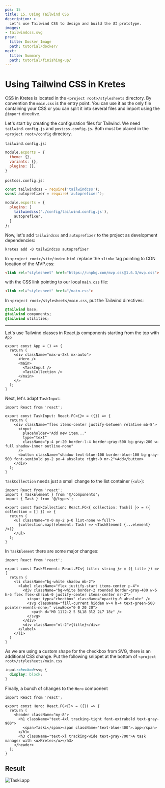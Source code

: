 ```yaml
---
pos: 15
title: 15. Using Tailwind CSS
description: >
  Let's use Tailwind CSS to design and build the UI prototype.
images:
- tailwindcss.svg
prev:
  title: Docker Image 
  path: tutorial/docker/
next:
  title: Summary 
  path: tutorial/finishing-up/
---
```


# Using Tailwind CSS in Kretes

CSS in Kretes is located in the `<project root>/stylesheets` directory. By convention the `main.css` is the entry point. You can use it as the only file containing your CSS or you can split it into several files and import using the `@import` directive.

Let's start by creating the configuration files for Tailwind. We need `tailwind.config.js` and `postcss.config.js`. Both must be placed in the `<project root>/config` directory.

`tailwind.config.js`:
```js
module.exports = {
  theme: {},
  variants: {},
  plugins: [],
}
```

`postcss.config.js`:
```js
const tailwindcss = require('tailwindcss');
const autoprefixer = require('autoprefixer');

module.exports = {
  plugins: [
    tailwindcss('./config/tailwind.config.js'),
    autoprefixer,
  ]
};
```

Now, let's add `tailwindcss` and `autoprefixer` to the project as development dependencies:

```
kretes add -D tailwindcss autoprefixer
```

In `<project root>/site/index.html` replace the `<link>` tag pointing to CDN location of the MVP.css:

```html
<link rel="stylesheet" href="https://unpkg.com/mvp.css@1.6.3/mvp.css">
```


with the CSS link pointing to our local `main.css` file:

```html
<link rel="stylesheet" href="/main.css">
```

In `<project root>/stylesheets/main.css`, put the Tailwind directives:

```css
@tailwind base;
@tailwind components;
@tailwind utilities;
```
---

Let's use Tailwind classes in React.js components starting from the top with `App`

```tsx
export const App = () => {
  return (
    <div className="max-w-2xl mx-auto">
      <Hero />
      <main>
        <TaskInput />
        <TaskCollection />
      </main>
    </>
  );
}
```

Next, let's adapt `TaskInput`:

```tsx
import React from 'react';

export const TaskInput: React.FC<{}> = ({}) => {
  return (
    <div className="flex items-center justify-between relative mb-8">
      <input
        placeholder="Add new item..."
        type="text"
        className="p-4 pr-20 border-l-4 border-gray-500 bg-gray-200 w-full shadow-inner outline-none"
      />
      <button className="shadow text-blue-100 border-blue-100 bg-gray-500 font-semibold py-2 px-4 absolute right-0 mr-2">Add</button>
    </div>
  );
}
```

`TaskCollection` needs just a small change to the list container (`<ul>`):

```tsx
import React from 'react';
import { TaskElement } from '@/components';
import { Task } from '@/types';

export const TaskCollection: React.FC<{ collection: Task[] }> = ({ collection = [] }) => {
  return (
    <ul className="m-0 my-2 p-0 list-none w-full">
      {collection.map((element: Task) => <TaskElement {...element} />)}
    </ul>
  );
}
```

In `TaskElement` there are some major changes:

```tsx
import React from 'react';

export const TaskElement: React.FC<{ title: string }> = ({ title }) => {
  return (
    <li className="bg-white shadow mb-2">
      <label className="flex justify-start items-center p-4">
        <div className="bg-white border-2 rounded border-gray-400 w-6 h-6 flex flex-shrink-0 justify-center items-center mr-2">
          <input type="checkbox" className="opacity-0 absolute" />
          <svg className="fill-current hidden w-4 h-4 text-green-500 pointer-events-none;" viewBox="0 0 20 20">
            <path d="M0 11l2-2 5 5L18 3l2 2L7 18z" />
          </svg>
        </div>
        <div className="ml-2">{title}</div>
      </label>
    </li>
  )
}
```

As we are using a custom shape for the checkbox from SVG, there is an additional CSS change. Put the following snippet at the bottom of `<project root>/stylesheets/main.css`

```css
input:checked+svg {
  display: block;
}
```

Finally, a bunch of changes to the `Hero` component

```tsx
import React from 'react';

export const Hero: React.FC<{}> = ({}) => {
  return (
    <header className="my-8">
      <h1 className="text-4xl tracking-tight font-extrabold text-gray-900">
        <span>Taski</span><span className="text-blue-400">.app</span>
      </h1>
      <h3 className="text-xl tracking-wide text-gray-700">A task manager with <u>Kretes</u></h3>
    </header>
  );
}
```

## Result

![Taski.app](/images/tutorial/tutorial-15.png#center)


